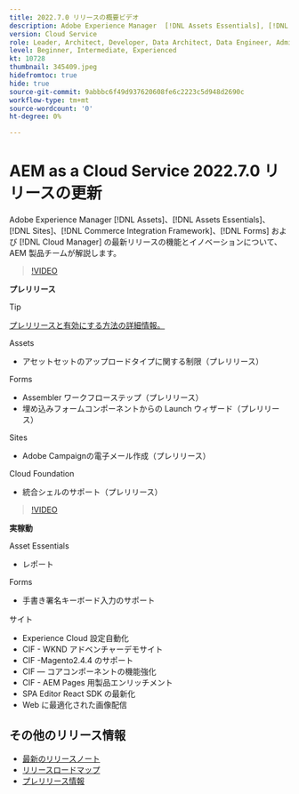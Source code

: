 ```yaml
---
title: 2022.7.0 リリースの概要ビデオ
description: Adobe Experience Manager  [!DNL Assets Essentials], [!DNL Sites], [!DNL Screens], [!DNL Forms]  および  [!DNL Cloud Foundation] の 2022-7-0 リリースの最新機能とイノベーションについて説明します。
version: Cloud Service
role: Leader, Architect, Developer, Data Architect, Data Engineer, Admin, User
level: Beginner, Intermediate, Experienced
kt: 10728
thumbnail: 345409.jpeg
hidefromtoc: true
hide: true
source-git-commit: 9abbbc6f49d937620608fe6c2223c5d948d2690c
workflow-type: tm+mt
source-wordcount: '0'
ht-degree: 0%

---
```


# AEM as a Cloud Service 2022.7.0 リリースの更新

Adobe Experience Manager [!DNL Assets]、[!DNL Assets Essentials]、[!DNL Sites]、[!DNL Commerce Integration Framework]、[!DNL Forms] および [!DNL Cloud Manager] の最新リリースの機能とイノベーションについて、AEM 製品チームが解説します。

>[!VIDEO](https://video.tv.adobe.com/v/345409/?quality=12&learn=on)

**プレリリース**

>[!TIP]
>
>[プレリリースと有効にする方法の詳細情報。](https://experienceleague.adobe.com/docs/experience-manager-cloud-service/content/release-notes/prerelease.html?lang=ja)

Assets

* アセットセットのアップロードタイプに関する制限（プレリリース）

Forms

* Assembler ワークフローステップ（プレリリース）
* 埋め込みフォームコンポーネントからの Launch ウィザード（プレリリース）

Sites

* Adobe Campaignの電子メール作成（プレリリース）

Cloud Foundation

* 統合シェルのサポート（プレリリース）

>[!VIDEO](https://video.tv.adobe.com/v/345409/?quality=12&learn=on)

**実稼動**

Asset Essentials

* レポート

Forms

* 手書き署名キーボード入力のサポート

サイト

* Experience Cloud 設定自動化
* CIF - WKND アドベンチャーデモサイト
* CIF -Magento2.4.4 のサポート
* CIF — コアコンポーネントの機能強化
* CIF - AEM Pages 用製品エンリッチメント
* SPA Editor React SDK の最新化
* Web に最適化された画像配信

<!--- Have questions about the release?  Discuss the release in [Experience League Communities](https://adobe.ly/3NDPR8Y). --->

## その他のリリース情報

* [最新のリリースノート](https://experienceleague.adobe.com/docs/experience-manager-cloud-service/content/release-notes/home.html?lang=ja)
* [リリースロードマップ](https://experienceleague.adobe.com/docs/experience-manager-release-information/aem-release-updates/update-releases-roadmap.html?lang=ja)
* [プレリリース情報](https://experienceleague.adobe.com/docs/experience-manager-cloud-service/content/release-notes/prerelease.html)
